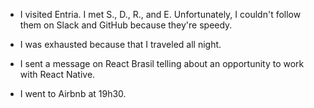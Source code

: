 - I visited Entria. I met S., D., R., and E. Unfortunately, I couldn't follow them on Slack and GitHub because they're speedy.

- I was exhausted because that I traveled all night.

- I sent a message on React Brasil telling about an opportunity to work with React Native.

- I went to Airbnb at 19h30.
